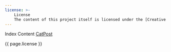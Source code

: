 ```yaml
---
license: >-
    License
    The content of this project itself is licensed under the [Creative Commons Attribution 4.0 license](https://creativecommons.org/licenses/by/4.0/), and the underlying source code used to format and display that content is licensed under the [MIT license](LICENSE.md).
---
```


Index Content
[CatPost](./Cat/_posts/2001-01-01-CatPost.md)

{{ page.license }}
